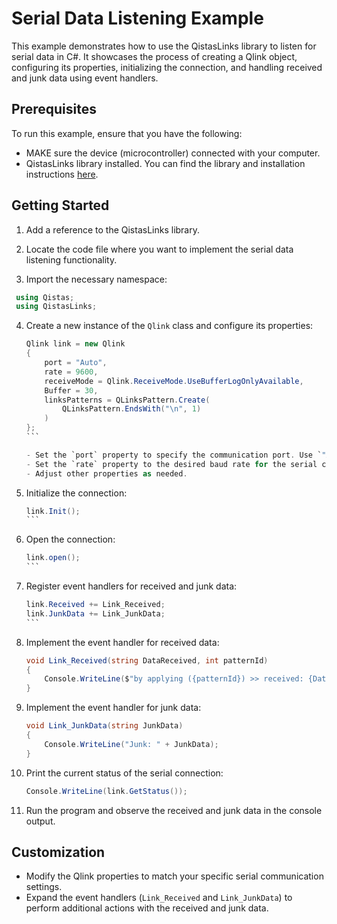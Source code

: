 # Serial Data Listening Example

This example demonstrates how to use the QistasLinks library to listen for serial data in C#. It showcases the process of creating a Qlink object, configuring its properties, initializing the connection, and handling received and junk data using event handlers.

## Prerequisites

To run this example, ensure that you have the following:
- MAKE sure the device (microcontroller) connected with your computer.
- QistasLinks library installed. You can find the library and installation instructions [here](https://github.com/khaledHamidi/QistasLinks).

## Getting Started

1. Add a reference to the QistasLinks library.

2. Locate the code file where you want to implement the serial data listening functionality.

3. Import the necessary namespace:
```csharp
 using Qistas;
 using QistasLinks;
````

4. Create a new instance of the `Qlink` class and configure its properties:

   ````csharp
   Qlink link = new Qlink
   {
       port = "Auto",
       rate = 9600,
       receiveMode = Qlink.ReceiveMode.UseBufferLogOnlyAvailable,
       Buffer = 30,
       linksPatterns = QLinksPattern.Create(
           QLinksPattern.EndsWith("\n", 1)
       )
   };
   ```

   - Set the `port` property to specify the communication port. Use `"Auto"` for automatic detection or provide the specific port name.
   - Set the `rate` property to the desired baud rate for the serial communication.
   - Adjust other properties as needed.

   ````

4. Initialize the connection:

   ````csharp
   link.Init();
   ```

   ````

5. Open the connection:

   ````csharp
   link.open();
   ```

   ````

6. Register event handlers for received and junk data:

   ````csharp
   link.Received += Link_Received;
   link.JunkData += Link_JunkData;
   ```

   ````

7. Implement the event handler for received data:

   ```csharp
   void Link_Received(string DataReceived, int patternId)
   {
       Console.WriteLine($"by applying ({patternId}) >> received: {DataReceived}");
   }
   ```

8. Implement the event handler for junk data:

   ```csharp
   void Link_JunkData(string JunkData)
   {
       Console.WriteLine("Junk: " + JunkData);
   }
   ```

9. Print the current status of the serial connection:

   ```csharp
   Console.WriteLine(link.GetStatus());
   ```

10. Run the program and observe the received and junk data in the console output.

## Customization

- Modify the Qlink properties to match your specific serial communication settings.
- Expand the event handlers (`Link_Received` and `Link_JunkData`) to perform additional actions with the received and junk data.

```
